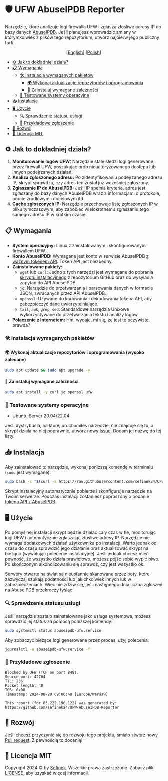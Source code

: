 # 🛡️ UFW AbuseIPDB Reporter
Narzędzie, które analizuje logi firewalla UFW i zgłasza złośliwe adresy IP do bazy danych [AbuseIPDB](https://www.abuseipdb.com).
Jeśli planujesz wprowadzić zmiany w którymkolwiek z plików tego repozytorium, utwórz najpierw jego publiczny fork.

<div align="center">
  [<a href="README.md">English</a>]
  [<a href="README_PL.md">Polish</a>]
</div>

- [⚙️ Jak to dokładniej działa?](#jak-to-dziala)
- [📋 Wymagania](#wymagania)
  - [🛠️ Instalacja wymaganych pakietów](#instalacja-wymaganych-pakietow)
    - [🌍 Wykonaj aktualizacje repozytoriów i oprogramowania](#wykonaj-aktualizacje-repozytoriow-i-oprogramowania)
    - [🌌 Zainstaluj wymagane zależności](#zainstaluj-wymagane-zaleznosci)
  - [🧪 Testowane systemy operacyjne](#testowane-systemy-operacyjne)
- [📥 Instalacja](#instalacja)
- [🖥️ Użycie](#uzycie)
  - [🔍 Sprawdzenie statusu usługi](#sprawdzenie-statusu-uslugi)
  - [📄 Przykładowe zgłoszenie](#przykladowe-zgloszenie)
- [🤝 Rozwój](#rozwoj)
- [🔑 Licencja MIT](#licencja-mit)

## ⚙️ Jak to dokładniej działa?<div id="jak-to-dziala"></div>
1. **Monitorowanie logów UFW:** Narzędzie stale śledzi logi generowane przez firewall UFW, poszukując prób nieautoryzowanego dostępu lub innych podejrzanych działań.
2. **Analiza zgłoszonego adresu:** Po zidentyfikowaniu podejrzanego adresu IP, skrypt sprawdza, czy adres ten został już wcześniej zgłoszony.
3. **Zgłaszanie IP do AbuseIPDB:** Jeśli IP spełnia kryteria, adres jest zgłaszany do bazy danych AbuseIPDB wraz z informacjami o protokole, porcie źródłowym i docelowym itd.
4. **Cache zgłoszonych IP:** Narzędzie przechowuje listę zgłoszonych IP w pliku tymczasowym, aby zapobiec wielokrotnemu zgłaszaniu tego samego adresu IP w krótkim czasie.

## 📋 Wymagania<div id="wymagania"></div>
- **System operacyjny:** Linux z zainstalowanym i skonfigurowanym firewallem UFW.
- **Konto AbuseIPDB:** Wymagane jest konto w serwisie AbuseIPDB [z ważnym tokenem API](https://www.abuseipdb.com/account/api). Token API jest niezbędny.
- **Zainstalowane pakiety:**
  - `wget` lub `curl`: Jedno z tych narzędzi jest wymagane do pobrania [skryptu instalacyjnego](install.sh) z repozytorium GitHub oraz do wysyłania zapytań do API AbuseIPDB.
  - `jq`: Narzędzie do przetwarzania i parsowania danych w formacie JSON, zwracanych przez API AbuseIPDB.
  - `openssl`: Używane do kodowania i dekodowania tokena API, aby zabezpieczyć dane uwierzytelniające.
  - `tail`, `awk`, `grep`, `sed`: Standardowe narzędzia Unixowe wykorzystywane do przetwarzania tekstu i analizy logów.
- **Połączenie z Internetem:** Hm, wydaje, mi się, że jest to oczywiste, prawda?


### 🛠️ Instalacja wymaganych pakietów<div id="instalacja-wymaganych-pakietow"></div>
#### 🌍 Wykonaj aktualizacje repozytoriów i oprogramowania (wysoko zalecane)<div id="wykonaj-aktualizacje-repozytoriow-i-oprogramowania"></div>
```bash
sudo apt update && sudo apt upgrade -y
```

#### 🌌 Zainstaluj wymagane zależności<div id="zainstaluj-wymagane-zaleznosci"></div>
```bash
sudo apt install -y curl jq openssl ufw
```

### 🧪 Testowane systemy operacyjne<div id="testowane-systemy-operacyjne"></div>
- Ubuntu Server 20.04/22.04

Jeśli dystrybucja, na której uruchomiłeś narzędzie, nie znajduje się tu, a skrypt działa na niej poprawnie, utwórz nowy [Issue](https://github.com/sefinek24/UFW-AbuseIPDB-Reporter/issues). Dodam jej nazwę do tej listy.


## 📥 Instalacja<div id="instalacja"></div>
Aby zainstalować to narzędzie, wykonaj poniższą komendę w terminalu (`sudo` jest wymagane):
```bash
sudo bash -c "$(curl -s https://raw.githubusercontent.com/sefinek24/UFW-AbuseIPDB-Reporter/main/install.sh)"
```

Skrypt instalacyjny automatycznie pobierze i skonfiguruje narzędzie na Twoim serwerze. Podczas instalacji zostaniesz poproszony o podanie [tokena API z AbuseIPDB](https://www.abuseipdb.com/account/api).


## 🖥️ Użycie<div id="uzycie"></div>
Po pomyślnej instalacji skrypt będzie działać cały czas w tle, monitorując logi UFW i automatycznie zgłaszając złośliwe adresy IP.
Narzędzie nie wymaga dodatkowych działań użytkownika po instalacji. Warto jednak od czasu do czasu sprawdzić jego działanie oraz aktualizować skrypt na bieżąco (wywołując polecenie instalacyjne).
Jeśli jednak chcesz mieć pewność, że wszystko działa prawidłowo, możesz pójść sobie wypić piwo. Po skończonym alkoholizowaniu się sprawdź, czy jest wszystko ok.

Serwery otwarte na świat są nieustannie skanowane przez boty, które zazwyczaj szukają podatności lub jakichkolwiek innych luk w zabezpieczeniach.
Więc nie zdziw się, jeśli następnego dnia liczba zgłoszeń na AbuseIPDB przekroczy tysiąc.

### 🔍 Sprawdzenie statusu usługi<div id="sprawdzenie-statusu-uslugi"></div>
Jeśli narzędzie zostało zainstalowane jako usługa systemowa, możesz sprawdzić jej status za pomocą poniższej komendy:
```bash
sudo systemctl status abuseipdb-ufw.service
```

Aby zobaczyć bieżące logi generowane przez proces, użyj polecenia:
```bash
journalctl -u abuseipdb-ufw.service -f
```

### 📄 Przykładowe zgłoszenie<div id="przykladowe-zgloszenie"></div>
```
Blocked by UFW (TCP on port 848).
Source port: 42764
TTL: 236
Packet length: 40
TOS: 0x00
Timestamp: 2024-08-20 09:06:48 [Europe/Warsaw]

This report (for 83.222.190.122) was generated by:
https://github.com/sefinek24/UFW-AbuseIPDB-Reporter
```


## 🤝 Rozwój<div id="rozwoj"></div>
Jeśli chcesz przyczynić się do rozwoju tego projektu, śmiało stwórz nowy [Pull request](https://github.com/sefinek24/UFW-AbuseIPDB-Reporter/pulls). Z pewnością to docenię!

## 🔑 Licencja MIT<div id="licencja-mit"></div>
Copyright 2024 © by [Sefinek](https://sefinek.net). Wszelkie prawa zastrzeżone. Zobacz plik [LICENSE](LICENSE), aby uzyskać więcej informacji.